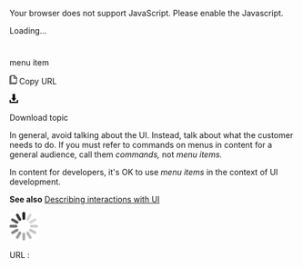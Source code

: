 Your browser does not support JavaScript. Please enable the Javascript.

Loading...

# 

menu item

![Copy URL](menu-item_files/Copy.png)
Copy URL

![Download](menu-item_files/Download.png)

Download topic

In general, avoid talking about the UI. Instead, talk about what the customer needs to do. If you must refer to commands on menus in content for a general audience, call them *commands,* not *menu items.* 

In content for developers, it's OK to use *menu items* in the context of UI development. 

**See also** [Describing interactions with UI](https://worldready.cloudapp.net/Styleguide/Read?id=2700&topicid=26472)

![In progress](menu-item_files/activity-large.gif)

URL :
